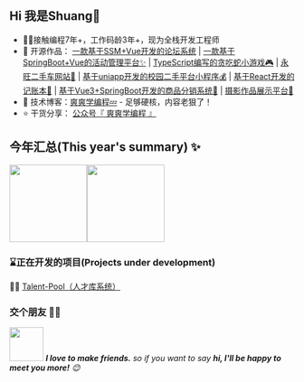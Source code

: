 ## Hi 我是Shuang👋

- 👨‍💻接触编程7年+，工作码龄3年+，现为全栈开发工程师
- 🏡 开源作品： <a href="https://github.com/Web-Wss/Forum" target="_blank">一款基于SSM+Vue开发的论坛系统</a> | <a href="https://github.com/Web-Wss/SpringBoot-Activity" target="_blank">一款基于SpringBoot+Vue的活动管理平台✨</a>  | <a href="https://github.com/Web-Wss/TS-Snake-MiniGames" target="_blank">TypeScript编写的贪吃蛇小游戏🎮</a>  | <a href="https://github.com/Web-Wss/YW-CAR" target="_blank">永旺二手车网站🚦</a>  | <a href="https://github.com/Web-Wss/SHCP" target="_blank">基于uniapp开发的校园二手平台小程序💰</a> | <a href="https://github.com/Web-Wss/React-Bill-Test" target="_blank">基于React开发的记账本📒</a>  | <a href="https://github.com/Web-Wss/Product-Distribution-System" target="_blank">基于Vue3+SpringBoot开发的商品分销系统🎁</a> | <a href="https://github.com/Web-Wss/Photography-Exhibition" target="_blank">摄影作品展示平台📸</a>
- :pencil: 技术博客：[爽爽学编程💤](https://webwss.cn/) - 足够硬核，内容老狠了！
- ⭐️ 干货分享： [公众号『 爽爽学编程 』](https://github.com/webwss/webwss/blob/main/imgs/wechat.png)


## 今年汇总(This year's summary) ✨

<img align="" height="137px" src="https://github-readme-stats.vercel.app/api?username=webwss&hide_title=true&hide_border=true&show_icons=true&include_all_commits=true&line_height=21&bg_color=0,EC6C6C,FFD479,FFFC79,73FA79&theme=graywhite&locale=cn" /><img align="" height="137px" src="https://github-readme-stats.vercel.app/api/top-langs/?username=webwss&hide_title=true&hide_border=true&layout=compact&bg_color=0,73FA79,73FDFF,D783FF&theme=graywhite&locale=cn" />

### ⌛正在开发的项目(Projects under development)

👨‍💻 <a href="https://github.com/webwss/Talent-Pool" target="_blank">Talent-Pool（人才库系统）</a> 

### 交个朋友 👬🏻

<img src="https://media.giphy.com/media/LnQjpWaON8nhr21vNW/giphy.gif" width="60"> <em><b>I love to make friends.</b> so if you want to say <b>hi, I'll be happy to meet you more!</b> 😊</em>